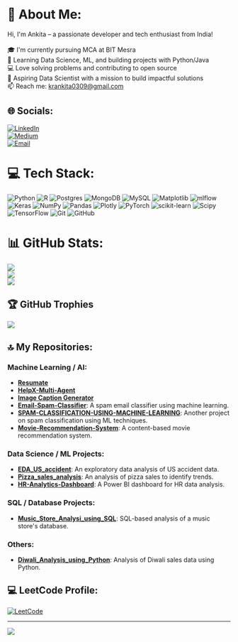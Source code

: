 # 💫 About Me:
Hi, I'm Ankita – a passionate developer and tech enthusiast from India!<br><br>🎓 I'm currently pursuing MCA at BIT Mesra <br>🌱 Learning Data Science, ML, and building projects with Python/Java <br>💻 Love solving problems and contributing to open source <br>🚀 Aspiring Data Scientist with a mission to build impactful solutions <br>📫 Reach me: krankita0309@gmail.com<br>

## 🌐 Socials:
[![LinkedIn](https://img.shields.io/badge/LinkedIn-%230077B5.svg?logo=linkedin&logoColor=white)](https://linkedin.com/in/ankita-kumari-59960a285/)  
[![Medium](https://img.shields.io/badge/Medium-12100E?logo=medium&logoColor=white)](https://medium.com/@krankita0309)  
[![Email](https://img.shields.io/badge/Email-D14836?logo=gmail&logoColor=white)](mailto:krankita0309@gmail.com)  

# 💻 Tech Stack:
![Python](https://img.shields.io/badge/python-3670A0?style=for-the-badge&logo=python&logoColor=ffdd54) 
![R](https://img.shields.io/badge/r-%23276DC3.svg?style=for-the-badge&logo=r&logoColor=white) 
![Postgres](https://img.shields.io/badge/postgres-%23316192.svg?style=for-the-badge&logo=postgresql&logoColor=white) 
![MongoDB](https://img.shields.io/badge/MongoDB-%234ea94b.svg?style=for-the-badge&logo=mongodb&logoColor=white) 
![MySQL](https://img.shields.io/badge/mysql-4479A1.svg?style=for-the-badge&logo=mysql&logoColor=white) 
![Matplotlib](https://img.shields.io/badge/Matplotlib-%23ffffff.svg?style=for-the-badge&logo=Matplotlib&logoColor=black) 
![mlflow](https://img.shields.io/badge/mlflow-%23d9ead3.svg?style=for-the-badge&logo=numpy&logoColor=blue) 
![Keras](https://img.shields.io/badge/Keras-%23D00000.svg?style=for-the-badge&logo=Keras&logoColor=white) 
![NumPy](https://img.shields.io/badge/numpy-%23013243.svg?style=for-the-badge&logo=numpy&logoColor=white) 
![Pandas](https://img.shields.io/badge/pandas-%23150458.svg?style=for-the-badge&logo=pandas&logoColor=white) 
![Plotly](https://img.shields.io/badge/Plotly-%233F4F75.svg?style=for-the-badge&logo=plotly&logoColor=white) 
![PyTorch](https://img.shields.io/badge/PyTorch-%23EE4C2C.svg?style=for-the-badge&logo=PyTorch&logoColor=white) 
![scikit-learn](https://img.shields.io/badge/scikit--learn-%23F7931E.svg?style=for-the-badge&logo=scikit-learn&logoColor=white) 
![Scipy](https://img.shields.io/badge/SciPy-%230C55A5.svg?style=for-the-badge&logo=scipy&logoColor=%white) 
![TensorFlow](https://img.shields.io/badge/TensorFlow-%23FF6F00.svg?style=for-the-badge&logo=TensorFlow&logoColor=white) 
![Git](https://img.shields.io/badge/git-%23F05033.svg?style=for-the-badge&logo=git&logoColor=white) 
![GitHub](https://img.shields.io/badge/github-%23121011.svg?style=for-the-badge&logo=github&logoColor=white)

# 📊 GitHub Stats:
![](https://github-readme-stats.vercel.app/api?username=Ankita-Kumari0309&theme=tokyonight&hide_border=false&include_all_commits=false&count_private=false)<br/>
![](https://nirzak-streak-stats.vercel.app/?user=Ankita-Kumari0309&theme=tokyonight&hide_border=false)<br/>
![](https://github-readme-stats.vercel.app/api/top-langs/?username=Ankita-Kumari0309&theme=tokyonight&hide_border=false&include_all_commits=false&count_private=false&layout=compact)

## 🏆 GitHub Trophies
![](https://github-profile-trophy.vercel.app/?username=Ankita-Kumari0309&theme=radical&no-frame=false&no-bg=true&margin-w=4)

## 🔝 My Repositories:
### Machine Learning / AI:
- **[Resumate](https://github.com/Ankita-Kumari0309/ResuMate)**
- **[HelpX-Multi-Agent](https://github.com/Ankita-Kumari0309/HelpX---IT-TicketResolver)**
- **[Image Caption Generator](https://github.com/Ankita-Kumari0309/Image_Caption_Generator-)**
- **[Email-Spam-Classifier](https://github.com/Ankita-Kumari0309/Email-Spam-Classifier)**: A spam email classifier using machine learning.
- **[SPAM-CLASSIFICATION-USING-MACHINE-LEARNING](https://github.com/Ankita-Kumari0309/SPAM-CLASSIFICATION-USING-MACHINE-LEARNING)**: Another project on spam classification using ML techniques.
- **[Movie-Recommendation-System](https://github.com/Ankita-Kumari0309/Movie-Recommendation-System)**: A content-based movie recommendation system.


### Data Science / ML Projects:
- **[EDA_US_accident](https://github.com/Ankita-Kumari0309/EDA_US_accident)**: An exploratory data analysis of US accident data.
- **[Pizza_sales_analysis](https://github.com/Ankita-Kumari0309/Pizza_sales_analysis)**: An analysis of pizza sales to identify trends.
- **[HR-Analytics-Dashboard](https://github.com/Ankita-Kumari0309/HR-Analytics-Dashboard)**: A Power BI dashboard for HR data analysis.

  
### SQL / Database Projects:
- **[Music_Store_Analysi_using_SQL](https://github.com/Ankita-Kumari0309/Music_Store_Analysi_using_SQL)**: SQL-based analysis of a music store's database.

### Others:
- **[Diwali_Analysis_using_Python](https://github.com/Ankita-Kumari0309/Diwali_Analysis_using_Python)**: Analysis of Diwali sales data using Python.
  
## 💻 LeetCode Profile:
[![LeetCode](https://img.shields.io/badge/LeetCode-%23000000.svg?style=for-the-badge&logo=leetcode&logoColor=yellow)](https://leetcode.com/u/jHf4HjI8nh/)

---
[![](https://visitcount.itsvg.in/api?id=Ankita-Kumari0309&icon=0&color=0)](https://visitcount.itsvg.in)

<!-- Proudly created with GPRM ( https://gprm.itsvg.in ) -->
